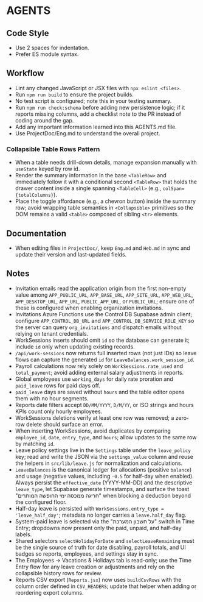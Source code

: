 # AGENTS

## Code Style
- Use 2 spaces for indentation.
- Prefer ES module syntax.

## Workflow
- Lint any changed JavaScript or JSX files with `npx eslint <files>`.
- Run `npm run build` to ensure the project builds.
- No test script is configured; note this in your testing summary.
- Run `npm run check:schema` before adding new persistence logic; if it reports missing columns, add a checklist note to the PR instead of coding around the gap.
- Add any important information learned into this AGENTS.md file.
- Use ProjectDoc/Eng.md to understand the overall project.

### Collapsible Table Rows Pattern
- When a table needs drill-down details, manage expansion manually with `useState` keyed by row id.
- Render the summary information in the base `<TableRow>` and immediately follow it with a conditional second `<TableRow>` that holds the drawer content inside a single spanning `<TableCell>` (e.g., `colSpan={totalColumns}`).
- Place the toggle affordance (e.g., a chevron button) inside the summary row; avoid wrapping table semantics in `<Collapsible>` primitives so the DOM remains a valid `<table>` composed of sibling `<tr>` elements.

## Documentation
- When editing files in `ProjectDoc/`, keep `Eng.md` and `Heb.md` in sync and update their version and last-updated fields.

## Notes
- Invitation emails read the application origin from the first non-empty value among `APP_PUBLIC_URL`, `APP_BASE_URL`, `APP_SITE_URL`, `APP_WEB_URL`, `APP_DESKTOP_URL`, `APP_URL`, `PUBLIC_APP_URL`, or `PUBLIC_URL`; ensure one of these is configured when enabling organization invitations.
- Invitations Azure Functions use the Control DB Supabase admin client; configure `APP_CONTROL_DB_URL` and `APP_CONTROL_DB_SERVICE_ROLE_KEY` so the server can query `org_invitations` and dispatch emails without relying on tenant credentials.
- WorkSessions inserts should omit `id` so the database can generate it; include `id` only when updating existing records.
- `/api/work-sessions` now returns full inserted rows (not just IDs) so leave flows can capture the generated `id` for `LeaveBalances.work_session_id`.
- Payroll calculations now rely solely on `WorkSessions.rate_used` and `total_payment`; avoid adding external salary adjustments in reports.
- Global employees use `working_days` for daily rate proration and `paid_leave` rows for paid days off.
- `paid_leave` days are saved without `hours` and the table editor opens them with no hour segments.
- Reports date filters accept `DD/MM/YYYY`, `D/M/YY`, or ISO strings and hours KPIs count only hourly employees.
- WorkSessions deletions verify at least one row was removed; a zero-row delete should surface an error.
- When inserting WorkSessions, avoid duplicates by comparing `employee_id`, `date`, `entry_type`, and `hours`; allow updates to the same row by matching `id`.
- Leave policy settings live in the `Settings` table under the `leave_policy` key; read and write the JSON via the `settings_value` column and reuse the helpers in `src/lib/leave.js` for normalization and calculations.
- `LeaveBalances` is the canonical ledger for allocations (positive `balance`) and usage (negative values, including `-0.5` for half-day when enabled). Always persist the `effective_date` (YYYY-MM-DD) and the descriptive `leave_type`, let Supabase generate timestamps, and surface the toast "חריגה ממכסה ימי החופשה המותרים" when blocking a deduction beyond the configured floor.
- Half-day leave is persisted with `WorkSessions.entry_type = 'leave_half_day'`; metadata no longer carries a `leave.half_day` flag.
- System-paid leave is selected via the "על חשבון המערכת" switch in Time Entry; dropdowns now present only the paid, unpaid, and half-day labels.
- Shared selectors `selectHolidayForDate` and `selectLeaveRemaining` must be the single source of truth for date disabling, payroll totals, and UI badges so reports, employees, and settings stay in sync.
- The Employees → Vacations & Holidays tab is read-only; use the Time Entry flow for any leave creation or adjustments and rely on the collapsible history rows for review.
- Reports CSV export (`Reports.jsx`) now uses `buildCsvRows` with the column order defined in `CSV_HEADERS`; update that helper when adding or reordering export columns.

